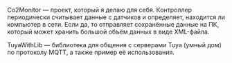 Co2Monitor — проект, который я делаю для себя. Контроллер периодически считывает данные с датчиков и определяет, находится ли компьютер в сети. Если да, то отправляет сохранённые данные на ПК, который может хранить большой объём данных в виде XML-файла.

TuyaWithLib — библиотека для общения с серверами Tuya (умный дом) по протоколу MQTT, а также пример её использования.
